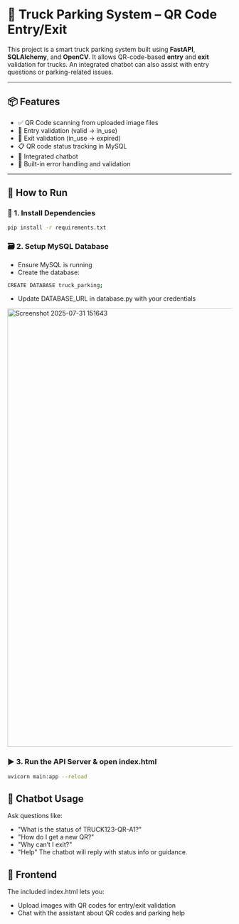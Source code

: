 # 🚚 Truck Parking System – QR Code Entry/Exit

This project is a smart truck parking system built using **FastAPI**, **SQLAlchemy**, and **OpenCV**. It allows QR-code-based **entry** and **exit** validation for trucks. An integrated chatbot can also assist with entry questions or parking-related issues.

---

## 📦 Features

- ✅ QR Code scanning from uploaded image files
- 🛂 Entry validation (valid → in_use)
- 🚪 Exit validation (in_use → expired)
- 📋 QR code status tracking in MySQL
- 💬 Integrated chatbot
- 🔐 Built-in error handling and validation

---

## 🚀 How to Run

### 🧩 1. Install Dependencies

```bash
pip install -r requirements.txt
```
### 🗃️ 2. Setup MySQL Database

- Ensure MySQL is running
- Create the database:
```bash
CREATE DATABASE truck_parking;
```
- Update DATABASE_URL in database.py with your credentials

<img width="1101" height="987" alt="Screenshot 2025-07-31 151643" src="https://github.com/user-attachments/assets/75d41720-0a2d-494e-bfac-7ed326049172" />


### ▶️ 3. Run the API Server & open index.html 
```bash
uvicorn main:app --reload
```

## 💬 Chatbot Usage
Ask questions like:
- "What is the status of TRUCK123-QR-A1?"
- "How do I get a new QR?"
- "Why can’t I exit?"
- "Help"
The chatbot will reply with status info or guidance.

## 🧪 Frontend
The included index.html lets you:
- Upload images with QR codes for entry/exit validation
- Chat with the assistant about QR codes and parking help
